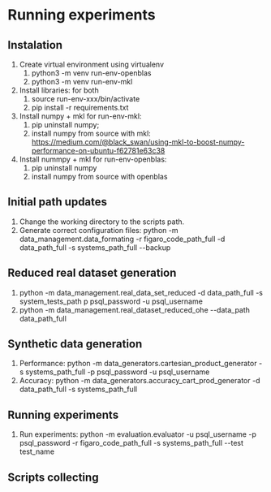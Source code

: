 Running experiments
==================

## Instalation

1. Create virtual environment using virtualenv
    1. python3 -m venv run-env-openblas
    2. python3 -m venv run-env-mkl
2. Install libraries: for both
    1. source run-env-xxx/bin/activate
    2. pip install -r requirements.txt
3. Install numpy + mkl for run-env-mkl:
    1. pip uninstall numpy;
    2. install numpy from source with mkl: https://medium.com/@black_swan/using-mkl-to-boost-numpy-performance-on-ubuntu-f62781e63c38
4. Install nummpy + mkl for run-env-openblas:
    1. pip uninstall numpy
    2. install numpy from source with openblas

## Initial path updates

1. Change the working directory to the scripts path.
2. Generate correct configuration files:  python -m data_management.data_formating -r figaro_code_path_full -d data_path_full -s systems_path_full --backup

## Reduced real dataset generation

1. python -m data_management.real_data_set_reduced -d data_path_full -s system_tests_path p psql_password -u psql_username
2. python -m data_management.real_dataset_reduced_ohe --data_path data_path_full

## Synthetic data generation

1. Performance: python -m data_generators.cartesian_product_generator -s systems_path_full -p psql_password -u psql_username
2. Accuracy: python -m data_generators.accuracy_cart_prod_generator -d data_path_full -s systems_path_full

## Running experiments

1. Run experiments: python -m evaluation.evaluator -u psql_username -p psql_password -r figaro_code_path_full -s systems_path_full --test test_name

## Scripts collecting